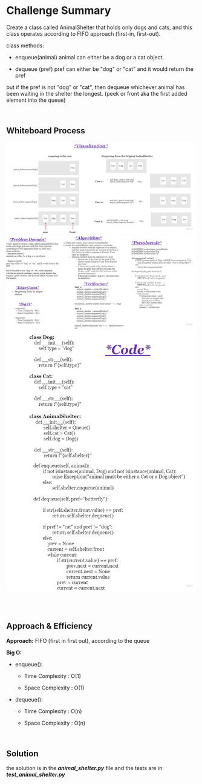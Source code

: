 # **Challenge Summary**
Create a class called AnimalShelter that holds only dogs and cats, and this class operates according to FIFO approach (first-in, first-out).

class methods:

- enqueue(animal)
animal can either be a dog or a cat object.

- dequeue (pref)
pref can either be "dog" or "cat"
and it would return the pref

but if the pref is not "dog" or "cat", then dequeue whichever animal has been waiting in the shelter the longest. (peek or front aka the first added element into the queue)

<br>

## **Whiteboard Process**
![stack queue animal shelter whiteboard 1](assets/stack-queue-animal-shelter-1.jpg)
![stack queue animal shelter whiteboard 2](assets/stack-queue-animal-shelter-2.jpg)
![stack queue animal shelter whiteboard ](assets/stack-queue-animal-shelter-3.jpg)

<br>

<br>


## **Approach & Efficiency**

**Approach:** FIFO (first in first out), according to the queue

**Big O:** 

- enqueue():
    - Time Complexity : O(1)

    - Space Complexity : O(1)

- dequeue():
    - Time Complexity : O(n)

    - Space Complexity : O(n)

<br>

## **Solution**
the solution is in the ***animal_shelter.py*** file
and the tests are in ***test_animal_shelter.py***
